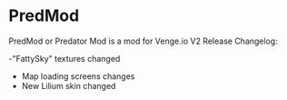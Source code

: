 # PredMod
PredMod or Predator Mod is a mod for Venge.io
V2 Release
Changelog:

-"FattySky" textures changed
- Map loading screens changes
- New Lilium skin changed

